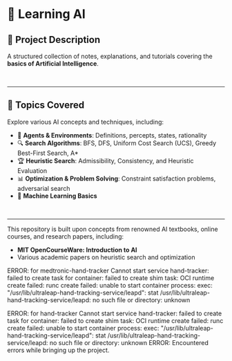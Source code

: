 # 🤖 **Learning AI**

## 📌 **Project Description**

A structured collection of notes, explanations, and tutorials covering the **basics of Artificial Intelligence**. 

<br>

---


## 📖 **Topics Covered**

Explore various AI concepts and techniques, including:

- 🎯 **Agents & Environments**: Definitions, percepts, states, rationality
- 🔍 **Search Algorithms**: BFS, DFS, Uniform Cost Search (UCS), Greedy Best-First Search, A* 
- 🏆 **Heuristic Search**: Admissibility, Consistency, and Heuristic Evaluation
- 📊 **Optimization & Problem Solving**: Constraint satisfaction problems, adversarial search
- 🤖 **Machine Learning Basics**
  
  
<br>

---

This repository is built upon concepts from renowned AI textbooks, online courses, and research papers, including:

- **MIT OpenCourseWare: Introduction to AI**
- Various academic papers on heuristic search and optimization

ERROR: for medtronic-hand-tracker  Cannot start service hand-tracker: failed to create task for container: failed to create shim task: OCI runtime create failed: runc create failed: unable to start container process: exec: "/usr/lib/ultraleap-hand-tracking-service/leapd": stat /usr/lib/ultraleap-hand-tracking-service/leapd: no such file or directory: unknown

ERROR: for hand-tracker  Cannot start service hand-tracker: failed to create task for container: failed to create shim task: OCI runtime create failed: runc create failed: unable to start container process: exec: "/usr/lib/ultraleap-hand-tracking-service/leapd": stat /usr/lib/ultraleap-hand-tracking-service/leapd: no such file or directory: unknown
ERROR: Encountered errors while bringing up the project.

